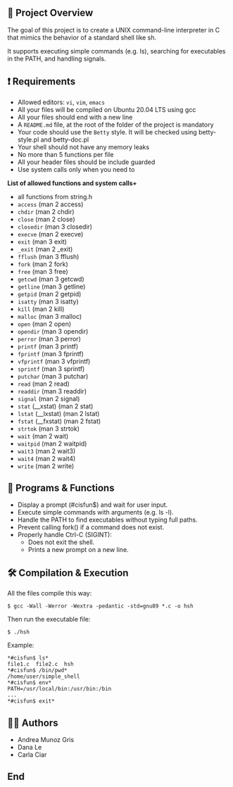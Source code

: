 ## 📁 Project Overview
The goal of this project is to create a UNIX command-line interpreter in C that mimics the behavior of a standard shell like sh.

It supports executing simple commands (e.g. ls), searching for executables in the PATH, and handling signals.

## ❗ Requirements
- Allowed editors: `vi`, `vim`, `emacs`
- All your files will be compiled on Ubuntu 20.04 LTS using gcc
- All your files should end with a new line
- A `README.md` file, at the root of the folder of the project is mandatory
- Your code should use the `Betty` style. It will be checked using betty-style.pl and betty-doc.pl
- Your shell should not have any memory leaks
- No more than 5 functions per file
- All your header files should be include guarded
- Use system calls only when you need to

**List of allowed functions and system calls+**
- all functions from string.h
- `access` (man 2 access)
- `chdir` (man 2 chdir)
- `close` (man 2 close)
- `closedir` (man 3 closedir)
- `execve` (man 2 execve)
- `exit` (man 3 exit)
- `_exit` (man 2 _exit)
- `fflush` (man 3 fflush)
- `fork` (man 2 fork)
- `free` (man 3 free)
- `getcwd` (man 3 getcwd)
- `getline` (man 3 getline)
- `getpid` (man 2 getpid)
- `isatty` (man 3 isatty)
- `kill` (man 2 kill)
- `malloc` (man 3 malloc)
- `open` (man 2 open)
- `opendir` (man 3 opendir)
- `perror` (man 3 perror)
- `printf` (man 3 printf)
- `fprintf` (man 3 fprintf)
- `vfprintf` (man 3 vfprintf)
- `sprintf` (man 3 sprintf)
- `putchar` (man 3 putchar)
- `read` (man 2 read)
- `readdir` (man 3 readdir)
- `signal` (man 2 signal)
- `stat` (__xstat) (man 2 stat)
- `lstat` (__lxstat) (man 2 lstat)
- `fstat` (__fxstat) (man 2 fstat)
- `strtok` (man 3 strtok)
- `wait` (man 2 wait)
- `waitpid` (man 2 waitpid)
- `wait3` (man 2 wait3)
- `wait4` (man 2 wait4)
- `write` (man 2 write)

## 🔧 Programs & Functions
- Display a prompt (#cisfun$) and wait for user input.
- Execute simple commands with arguments (e.g. ls -l).
- Handle the PATH to find executables without typing full paths.
- Prevent calling fork() if a command does not exist.
- Properly handle Ctrl-C (SIGINT):
    - Does not exit the shell.
    - Prints a new prompt on a new line.

      
## 🛠️ Compilation & Execution
All the files compile this way:

	$ gcc -Wall -Werror -Wextra -pedantic -std=gnu89 *.c -o hsh

Then run the executable file:

	$ ./hsh

Example:

	*#cisfun$ ls*
	file1.c  file2.c  hsh
	*#cisfun$ /bin/pwd*
	/home/user/simple_shell
	*#cisfun$ env*
	PATH=/usr/local/bin:/usr/bin:/bin
	...
	*#cisfun$ exit*

## 👩‍💻 Authors
- Andrea Munoz Gris
- Dana Le
- Carla Ciar

## End
